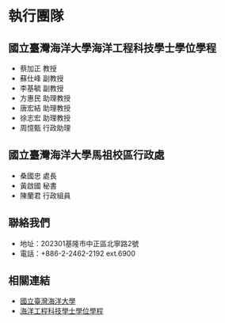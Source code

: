 # 執行團隊
## 國立臺灣海洋大學海洋工程科技學士學位學程
* 蔡加正 教授
* 蘇仕峰 副教授
* 李基毓 副教授
* 方惠民 助理教授
* 唐宏結 助理教授
* 徐志宏 助理教授
* 周憶甄 行政助理
## 國立臺灣海洋大學馬祖校區行政處
* 桑國忠 處長
* 黃啟國 秘書
* 陳蘭君 行政組員
## 聯絡我們
* 地址：202301基隆市中正區北寧路2號
* 電話：+886-2-2462-2192 ext.6900
## 相關連結
* [國立臺灣海洋大學](https://www.ntou.edu.tw/)
* [海洋工程科技學士學位學程](https://oet.ntou.edu.tw/)